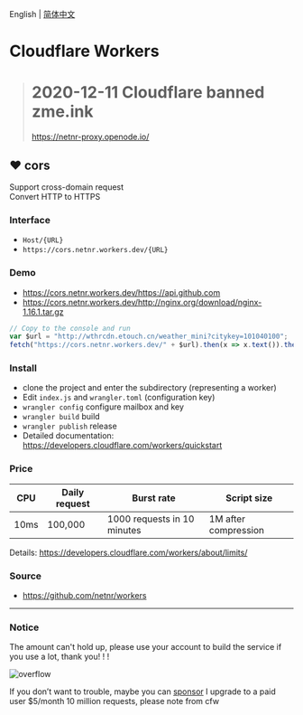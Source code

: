 ﻿English | [简体中文](README_zh-CN.md)

# Cloudflare Workers

> # 2020-12-11 Cloudflare banned zme.ink
> https://netnr-proxy.openode.io/

## ❤ cors
Support cross-domain request  
Convert HTTP to HTTPS

### Interface
- `Host/{URL}`
- `https://cors.netnr.workers.dev/{URL}`

### Demo
- <https://cors.netnr.workers.dev/https://api.github.com>
- <https://cors.netnr.workers.dev/http://nginx.org/download/nginx-1.16.1.tar.gz>

```js
// Copy to the console and run
var $url = "http://wthrcdn.etouch.cn/weather_mini?citykey=101040100";
fetch("https://cors.netnr.workers.dev/" + $url).then(x => x.text()).then(console.log)
```

### Install
- clone the project and enter the subdirectory (representing a worker)
- Edit `index.js` and `wrangler.toml` (configuration key)
- `wrangler config` configure mailbox and key
- `wrangler build` build
- `wrangler publish` release
- Detailed documentation: <https://developers.cloudflare.com/workers/quickstart>

### Price
  CPU  | Daily request | Burst rate | Script size
  ---- | ---- | ---- | ----
  10ms | 100,000 | 1000 requests in 10 minutes | 1M after compression

Details: https://developers.cloudflare.com/workers/about/limits/

### Source
- <https://github.com/netnr/workers>

---

### Notice
The amount can't hold up, please use your account to build the service if you use a lot, thank you! ! !

![overflow](https://s1.zme.ink/2019/11/03/0752457693.png)

If you don’t want to trouble, maybe you can [sponsor](https://zme.ink) I upgrade to a paid user $5/month 10 million requests, please note from cfw